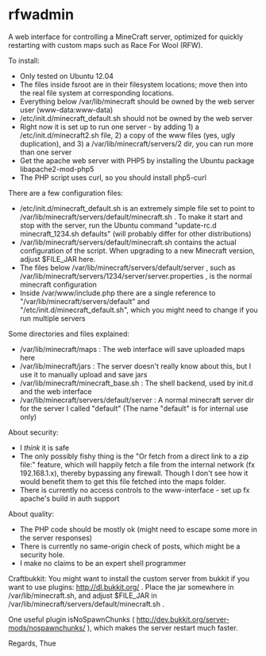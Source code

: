 rfwadmin
========

A web interface for controlling a MineCraft server, optimized for quickly restarting with custom maps such as Race For Wool (RFW).


To install:
- Only tested on Ubuntu 12.04
- The files inside fsroot are in their filesystem locations; move then into the real file system at corresponding locations.
- Everything below /var/lib/minecraft should be owned by the web server user (www-data:www-data)
- /etc/init.d/minecraft_default.sh should not be owned by the web server
- Right now it is set up to run one server - by adding 1) a /etc/init.d/minecraft2.sh file, 2) a copy of the www files (yes, ugly duplication), and 3) a /var/lib/minecraft/servers/2 dir, you can run more than one server
- Get the apache web server with PHP5 by installing the Ubuntu package libapache2-mod-php5
- The PHP script uses curl, so you should install php5-curl

There are a few configuration files:
- /etc/init.d/minecraft_default.sh is an extremely simple file set to point to /var/lib/minecraft/servers/default/minecraft.sh . To make it start and stop with the server, run the Ubuntu command "update-rc.d minecraft_1234.sh defaults" (will probably differ for other distributions)
- /var/lib/minecraft/servers/default/minecraft.sh contains the actual configuration of the script. When upgrading to a new Minecraft version, adjust $FILE_JAR here.
- The files below /var/lib/minecraft/servers/default/server , such as /var/lib/minecraft/servers/1234/server/server.properties , is the normal minecraft configuration
- Inside /var/www/include.php there are a single reference to "/var/lib/minecraft/servers/default" and "/etc/init.d/minecraft_default.sh", which you might need to change if you run multiple servers

Some directories and files explained:
- /var/lib/minecraft/maps : The web interface will save uploaded maps here
- /var/lib/minecraft/jars : The server doesn't really know about this, but I use it to manually upload and save jars
- /var/lib/minecraft/minecraft_base.sh : The shell backend, used by init.d and the web interface
- /var/lib/minecraft/servers/default/server : A normal minecraft server dir for the server I called "default" (The name "default" is for internal use only)

About security:
- I *think* it is safe
- The only possibly fishy thing is the "Or fetch from a direct link to a zip file:" feature, which will happily fetch a file from the internal network (fx 192.168.1.x), thereby bypassing any firewall. Though I don't see how it would benefit them to get this file fetched into the maps folder.
- There is currently no access controls to the www-interface - set up fx apache's build in auth support

About quality:
- The PHP code should be mostly ok (might need to escape some more in the server responses)
- There is currently no same-origin check of posts, which might be a security hole.
- I make no claims to be an expert shell programmer

Craftbukkit:
You might want to install the custom server from bukkit
if you want to use plugins: http://dl.bukkit.org/ . Place the jar
somewhere in /var/lib/minecraft.sh, and adjust $FILE_JAR in
/var/lib/minecraft/servers/default/minecraft.sh .

One useful plugin isNoSpawnChunks (
http://dev.bukkit.org/server-mods/nospawnchunks/ ), which makes the
server restart much faster.

Regards, Thue
